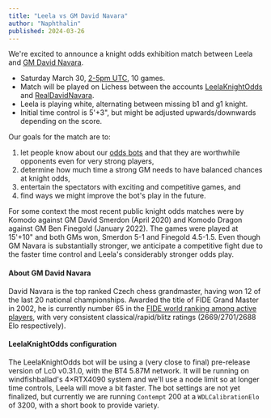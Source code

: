 ```yaml
---
title: "Leela vs GM David Navara"
author: "Naphthalin"
published: 2024-03-26
---
```


We're excited to announce a knight odds exhibition match between Leela and [GM David Navara](https://en.wikipedia.org/wiki/David_Navara).

- Saturday March 30, [2-5pm UTC](<https://www.timeanddate.com/worldclock/fixedtime.html?msg=Knight+odds+exhibition+match+Lc0+-+GM+David+Navara&iso=20240330T14&ah=3>), 10 games.
- Match will be played on Lichess between the accounts [LeelaKnightOdds](<https://lichess.org/@/LeelaKnightOdds>) and [RealDavidNavara](<https://lichess.org/@/RealDavidNavara>).
- Leela is playing white, alternating between missing b1 and g1 knight.
- Initial time control is 5'+3", but might be adjusted upwards/downwards depending on the score.

<!--more-->

Our goals for the match are to:
1. let people know about our [odds bots](https://lczero.org/blog/2024/02/update-on-playing-with-piece-odds-against-lc0-on-lichess/#quality-of-life-update-direct-challenge-links-on-lichess) and that they are worthwhile opponents even for very strong players,
2. determine how much time a strong GM needs to have balanced chances at knight odds,
3. entertain the spectators with exciting and competitive games, and
4. find ways we might improve the bot's play in the future. 

For some context the most recent public knight odds matches were by Komodo against GM David Smerdon (April 2020) and Komodo Dragon against GM Ben Finegold (January 2022). The games were played at 15'+10" and both GMs won, Smerdon 5-1 and Finegold 4.5-1.5. Even though GM Navara is substantially stronger, we anticipate a competitive fight due to the faster time control and Leela's considerably stronger odds play.

#### About GM David Navara

David Navara is the top ranked Czech chess grandmaster, having won 12 of the last 20 national championships. Awarded the title of FIDE Grand Master in 2002, he is currently number 65 in the [FIDE world ranking among active players](https://ratings.fide.com/profile/309095), with very consistent classical/rapid/blitz ratings (2669/2701/2688 Elo respectively).

#### LeelaKnightOdds configuration

The LeelaKnightOdds bot will be using a (very close to final) pre-release version of Lc0 v0.31.0, with the BT4 5.87M network. It will be running on windfishballad's 4&times;RTX4090 system and we'll use a node limit so at longer time controls, Leela will move a bit faster. The bot settings are not yet finalized, but currently we are running `Contempt` 200 at a `WDLCalibrationElo` of 3200, with a short book to provide variety.

